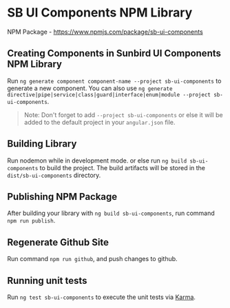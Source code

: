 # SB UI Components NPM Library

NPM Package - https://www.npmjs.com/package/sb-ui-components

## Creating Components in Sunbird UI Components NPM Library

Run `ng generate component component-name --project sb-ui-components` to generate a new component. You can also use `ng generate directive|pipe|service|class|guard|interface|enum|module --project sb-ui-components`.
> Note: Don't forget to add `--project sb-ui-components` or else it will be added to the default project in your `angular.json` file. 

## Building Library

Run nodemon while in development mode. or else run `ng build sb-ui-components` to build the project. The build artifacts will be stored in the `dist/sb-ui-components` directory.

## Publishing NPM Package

After building your library with `ng build sb-ui-components`, run command `npm run publish`.

## Regenerate Github Site

Run command `npm run github`, and push changes to github.

## Running unit tests

Run `ng test sb-ui-components` to execute the unit tests via [Karma](https://karma-runner.github.io).
